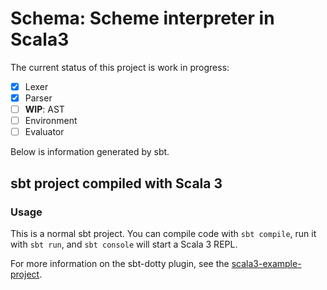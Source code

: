 # Schema: **Schem**e interpreter in Scal**a**3

The current status of this project is work in progress:

- [x] Lexer
- [x] Parser
- [ ] **WIP**: AST
- [ ] Environment
- [ ] Evaluator

Below is information generated by sbt.

## sbt project compiled with Scala 3

### Usage

This is a normal sbt project. You can compile code with `sbt compile`, run it with `sbt run`, and `sbt console` will start a Scala 3 REPL.

For more information on the sbt-dotty plugin, see the
[scala3-example-project](https://github.com/scala/scala3-example-project/blob/main/README.md).
